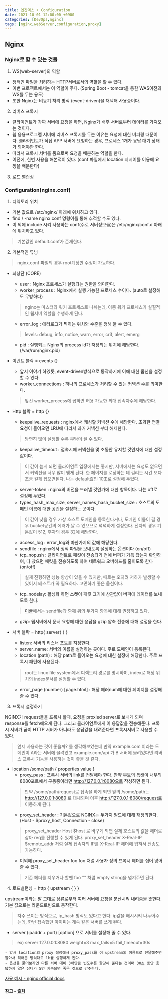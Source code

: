 ```yaml
---
title: 엔진엑스 + Configuration
date: 2021-10-01 12:00:00 +0900
categories: [DevOps,nginx]
tags: [nginx,webServer,configuration,proxy]
---
```


## Nginx

### Nginx로 할 수 있는 것들
1. WS(web-server)의 역할
  - 정적인 파일을 처리하는 HTTP서버로서의 역할을 할 수 있다. 
  - 이번 프로젝트에서는 이 역할이 주다. (Spring Boot - tomcat을 통한 WAS이전의 WS를 두는 용도)
  - 또한 Nginx는 비동기 처리 방식 (event-driven)을 채택해 사용중이다.

2. 리버스 프록시
  - 클라이언트가 가짜 서버에 요청을 하면, Nginx가 배후 서버로부터 데이터를 가져오는 것이다.
  - 웹 응용프로그램 서버에 리버스 프록시를 두는 이유는 요청에 대한 버퍼링 때문이다. 클라이언트가 직접 APP 서버에 요청하는 경우, 프로세스 1개가 응답 대기 상태가 되어야만 한다.
  - 따라서 프록시 서버를 둠으로써 요청을 배분하는 역할을 한다.
  - 이전에, 한번 사용을 해본적이 있다. (conf 파일에서 location 지시어를 이용해 요청을 배분한다)

3. 로드 밸런싱

### Configuration(nginx.conf)
1. 디렉토리 위치
  - 기본 값으로 /etc/nginx/ 아래에 위치하고 있다.
  - find / -name nginx.conf 명령어를 통해 추적할 수도 있다.
  - 이 외에 include 시켜 사용하는 conf(주로 서버정보들)은 /etc/nginx/conf.d 아래에 위치하고 있다.
> 기본값인 default.conf가 존재한다.

2. 기본적인 튜닝
> nginx.conf 파일의 경우 root계정만 수정이 가능하다.

- 최상단 (CORE)
  - user : Nginx 프로세스가 실행되는 권한을 의미한다.
  - worker_process : Nginx에서 실행 가능한 프로세스 수이다. (auto로 설정해도 무방하다)
  > nginx는 마스터와 워커 프로세스로 나뉘는데, 이중 워커 프로세스가 실질적인 웹서버 역할을 수행하게 된다.
  - error_log : 에러로그가 찍히는 위치와 수준을 정해 둘 수 있다.
  > levels: debug, info, notice, warn, error, crit, alert, emerg
  - pid : 실행되는 Nginx의 process id가 저장되는 위치에 해당한다.(/var/run/nginx.pid)

- 이벤트 블락 = events {}
  - 앞서 이야기 하였듯, event-driven방식으로 동작하기에 이에 대한 옵션을 설정할 수 있다.
  - worker_connections : 하나의 프로세스가 처리할 수 있는 커넥션 수를 의미한다.
  > 앞선 worker_process에 곱하면 허용 가능한 최대 접속자수에 해당한다.

- Http 블락 = http {}
  - keepalive_requests : nginx에서 캐싱할 커넥션 수에 해당한다. 초과한 연결 요청이 들어오면 LRU에 따라서 과거 커넥션 부터 해제한다.
  > 당연히 많이 설정할 수록 부담이 될 수 있다.
  - keepalive_timeout : 접속시에 커넥션을 몇 초동안 유지할 것인지에 대한 설정값이다.
  > 이 값이 높게 되면 클라이언트 입장에서는 좋지만, 서버에서는 요청도 없으면서 커넥션을 너무 많이 맺게 된다.
  > 한 페이지를 로딩하는 데 걸리는 시간 보다 조금 길게 잡으면된다. 나는 default값인 10초로 설정해 두었다.
  - server-token : nginx의 버전을 드러낼 것인가에 대한 항목이다. 나는 off로 설정해 두었다.
  - types_hash_max_size, server_names_hash_bucket_size : 호스트의 도메인 이름에 대한 공간을 설정하는 곳이다.
  > 이 값이 낮을 경우 가상 호스트 도메인을 등록한다거나, 도메인 이름이 길 경우 bucket공간의 에러가 날 수 있으므로 넉넉하게 설정한다.
  > 전자의 경우 기본값이 512, 후자의 경우 32에 해당한다.
  - access_log : error_log와 마찬가지의 값에 해당한다.
  - sendfile : nginx에서 정적 파일을 보내도록 설정하는 옵션이다 (on/off)
  - tcp_nopush : 클라이언트로 패킷이 전송되기 전에 버퍼가 가득 찼는지 확인하여, 다 찼으면 패킷을 전송하도록 하여 네트워크 오버헤드를 줄이도록 한다 (on/off)
  > 실제 진행하면 성능 향상이 있을 수 있지만, 때로는 오히려 저하가 발생할 수 있어서 테스트가 꼭 필요하다. 고민하기 좋은 옵션이다.
  - tcp_nodelay: 활성화 하면 소켓이 패킷 크기에 상관없이 버퍼에 데이터를 보내도록 한다.
  > [이글](https://thoughts.t37.net/nginx-optimization-understanding-sendfile-tcp-nodelay-and-tcp-nopush-c55cdd276765)에서는 sendfile과 함께 위의 두가지 항목에 대해 권장하고 있다.
  - gzip: 웹서버에서 문서 요청에 대한 응답을 gzip 압축 전송에 대해 설정을 한다.

- 서버 블락 = http{ server{ } }
  - listen: 서버의 리스너 포트를 지정한다.
  - server_name: 서버의 이름을 설정하는 곳이다. 주로 도메인이 등록된다.
  - location (path) : 해당 path로 들어오는 요청에 대한 설정에 해당한다. 주로 프록시 패턴에 사용된다.
  > root는 linux file system에서 디렉토리 경로를 명시하며, index로 해당 위치의 index문서를 설정할 수 있다. 
  - error_page (number) [page.html] : 해당 에러num에 대한 페이지를 설정해 줄 수 있다.

3. 프록시 설정하기

NGINX가 request들을 프록시 할때, 요청을 proxied server로 보내게 되며 response를 fetch해오게 된다. 그리고 클라이언트에게 이 응답값을 전송해준다. 프록시 서버가 굳이 HTTP 서버가 아니라도 응답값을 내려준다면 프록시서버로 사용할 수 있다.
> 언제 사용하는 것이 좋을까? 를 생각해보았는데 만약 example.com 이라는 도메인이 A라는 서버에 물려있고 example.com/api 가 B 서버에 물려있다면 리버스 프록시 기능을 사용하는 것이 좋을 것 같다.

- location /some/path { properties value }
  - proxy_pass : 프록시 서버의 link를 전달해야 한다. 만약 부트의 톰캣이 내부의 8080포트에서 구동중이라면 http://127.0.0.1:8080으로 작성하면 된다.
  > 만약 /some/path/request로 접속을 하게 되면 앞의 /some/path는 http://127.0.0.1:8080 로 대체되며 이후 http://127.0.0.1:8080/request로 이동하게 된다.
  - proxy_set_header : 기본값으로 NGINX는 두가지 필드에 대해 재정의한다. (Host - $proxy_host, Connection - close)
  > proxy_set_header Host $host 로 바꾸게 되면 실제 호스트의 값을 헤더로 삼아 req를 진행할 수 있게 된다.
  > proxy_set_header X-Real-IP $remote_addr 처럼 실제 접속자의 IP를 X-Real-IP 헤더에 입혀서 전송도 가능하다.
  - 이외에 proxy_set_header foo foo 처럼 사용자 정의 프록시 헤더를 집어 넣어줄 수 있다.
  > 기존 헤더를 지우거나 할땐 foo "" 처럼 empty string을 넘겨주면 된다.

4. 로드밸런싱 = http { upstream { } }

upstream이라는 말 그대로 상류로부터 여러 서버에 요청을 분산시켜 내려줌을 뜻한다. 기본 값으로는 라운드로빈으로 동작한다. 
> 자주 쓰이는 방식으로, ip_hash 방식도 있다고 한다. ip값을 해시시켜 나누어주는데, 한번 접속했던 아이피는 계속 같은 서버를 쓰게 된다.

- server (ipaddr + port) [option] 으로 서버를 설정해 줄 수 있다.
> ex) server 127.0.0.1:8080 weight=3 max_fails=5 fail_timeout=30s

    - 앞서 location의 proxy 설정에서 proxy_pass를 이 upstream의 이름으로 전달해주면 알아서 적어준 방식대로 lb를 실행하게 된다.
    - 옵션을 풀어보자면 다른 서버 대비 3배만큼 빈도수를 할당해 준다는 것이며 30초 동안 응답하지 않은 상태가 5번 지속되면 죽은 것으로 간주한다.

[사용 예시 - nginx official docs](https://www.nginx.com/resources/wiki/start/topics/examples/loadbalanceexample/)



#### 참고 - [출처](https://docs.nginx.com/nginx/admin-guide/web-server/reverse-proxy/)
